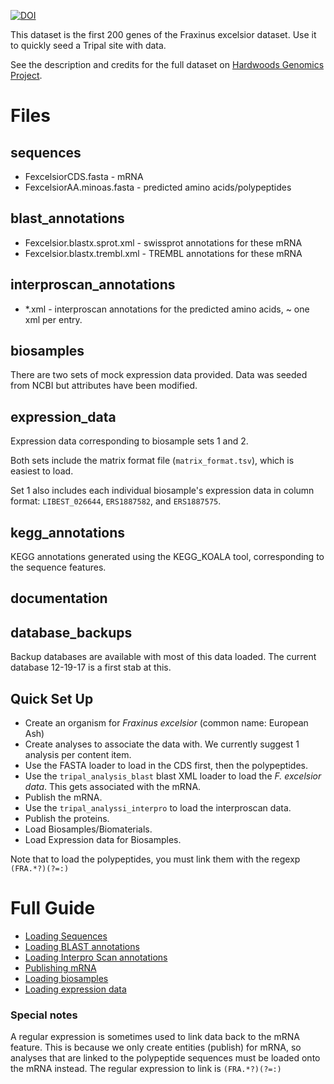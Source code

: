 [![DOI](https://zenodo.org/badge/107319541.svg)](https://zenodo.org/badge/latestdoi/107319541)



This dataset is the first 200 genes of the Fraxinus excelsior dataset.  Use it to quickly seed a Tripal site with data.

See the description and credits for the full dataset on [Hardwoods Genomics Project](https://hardwoodgenomics.org/content/European-Ash).
# Files
## sequences
* FexcelsiorCDS.fasta - mRNA
* FexcelsiorAA.minoas.fasta - predicted amino acids/polypeptides

## blast_annotations
* Fexcelsior.blastx.sprot.xml - swissprot annotations for these mRNA
* Fexcelsior.blastx.trembl.xml - TREMBL annotations for these mRNA

## interproscan_annotations
* *.xml - interproscan annotations for the predicted amino acids, ~ one xml per entry.

## biosamples
There are two sets of mock expression data provided.  Data was seeded from NCBI but attributes have been modified.

## expression_data
Expression data corresponding to biosample sets 1 and 2.

Both sets include the matrix format file (`matrix_format.tsv`), which is easiest to load.

Set 1 also includes each individual biosample's expression data in column format: `LIBEST_026644`,  `ERS1887582`, and `ERS1887575`.

## kegg_annotations

KEGG annotations generated using the KEGG_KOALA tool, corresponding to the sequence features.

## documentation
	
## database_backups

Backup databases are available with most of this data loaded.  The current database 12-19-17 is a first stab at this.


## Quick Set Up

* Create an organism for _Fraxinus excelsior_ (common name: European Ash)
* Create analyses to associate the data with.  We currently suggest 1 analysis per content item.
* Use the FASTA loader to load in the CDS first, then the polypeptides.
* Use the `tripal_analysis_blast` blast XML loader to load the _F. excelsior data_.  This gets associated with the mRNA.
* Publish the mRNA.
* Use the `tripal_analyssi_interpro` to load the interproscan data.
* Publish the proteins.
* Load Biosamples/Biomaterials.
* Load Expression data for Biosamples.

Note that to load the polypeptides, you must link them with the regexp  `(FRA.*?)(?=:)`

# Full Guide
* [Loading Sequences](/documentation/loading_FASTA.md)
* [Loading BLAST annotations](/documentation/loading_BLAST.md)
* [Loading Interpro Scan annotations](/documentation/loading_IPS.md)
* [Publishing mRNA](/documentation/publishing_mRNA.md)
* [Loading biosamples](/documentation/loading_biosamples.md)
* [Loading expression data](/documentation/loading_expression_data.md)

### Special notes

A regular expression is sometimes used to link data back to the mRNA feature.  This is because we only create entities (publish) for mRNA, so analyses that are linked to the polypeptide sequences must be loaded onto the mRNA instead. The regular expression to link is `(FRA.*?)(?=:)`
